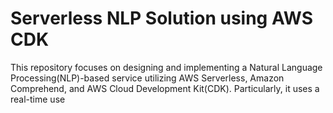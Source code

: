 # Serverless NLP Solution using AWS CDK

This repository focuses on designing and implementing a Natural Language Processing(NLP)-based service utilizing AWS Serverless, Amazon Comprehend, and AWS Cloud Development Kit(CDK). Particularly, it uses a real-time use